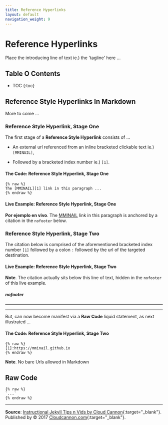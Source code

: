 ```yaml
---
title: Reference Hyperlinks
layout: default
navigation_weight: 9
---
```

# Reference Hyperlinks

Place the introducing line of text ie.) the 'tagline' here ...

## Table O Contents

- TOC
{:toc}

## Reference Style Hyperlinks In Markdown

More to come ...

### Reference Style Hyperlink, Stage One

The first stage of a **Reference Style Hyperlink** consists of ...

- An external url referenced from an inline bracketed clickable text ie.) `[MMINAIL]`,

- Followed by a bracketed index number ie.) `[1]`.

#### The Code: Reference Style Hyperlink, Stage One

```liquid
{% raw %}
The [MMINAIL][1] link in this paragraph ...
{% endraw %}
```

#### Live Example: Reference Style Hyperlink, Stage One

**Por ejemplo en vivo**. The [MMINAIL][1] link in this paragraph is anchored by a citation in the `nofooter` below.

### Reference Style Hyperlink, Stage Two

The citation below is comprised of the aforementioned bracketed index number `[1]` followed by a colon `:` followed by the url of the targeted destination.

#### Live Example: Reference Style Hyperlink, Stage Two

**Note**. The citation actually sits below this line of text, hidden in the `nofooter` of this live example.

##### nofooter

***

[1]:https://mminail.github.io

***

But, can now become manifest via a **Raw Code** liquid statement, as next illustrated ...

#### The Code: Reference Style Hyperlink, Stage Two

```liquid
{% raw %}
[1]:https://mminail.github.io
{% endraw %}
```

**Note**. No bare Urls allowed in Markdown

## Raw Code

```liquid
{% raw %}
`...`
{% endraw %}
```

***

**Source**: [Instructional Jekyll Tips n Vids by Cloud Cannon](https://learn.cloudcannon.com/){:target="_blank"}. Published by © 2017 [Cloudcannon.com](https://www.cloudcannon.com){:target="_blank"}.